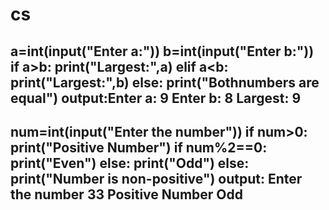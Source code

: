 # cs
a=int(input("Enter a:"))
b=int(input("Enter b:"))
if a>b:
    print("Largest:",a)
elif a<b:
   print("Largest:",b)
else:
   print("Bothnumbers are equal")
    output:Enter a: 9
           Enter b: 8
           Largest: 9
------------------------------------------------------------------------------------------    
num=int(input("Enter the number"))
if num>0:
    print("Positive Number")
    if num%2==0:
        print("Even")
    else:
        print("Odd")
else:
    print("Number is non-positive")
output: Enter the number 33
       Positive Number
       Odd    
-----------------------------------------------------------------------------------------------       
